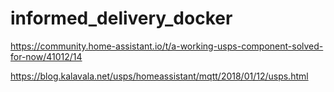 # informed_delivery_docker

https://community.home-assistant.io/t/a-working-usps-component-solved-for-now/41012/14

https://blog.kalavala.net/usps/homeassistant/mqtt/2018/01/12/usps.html
